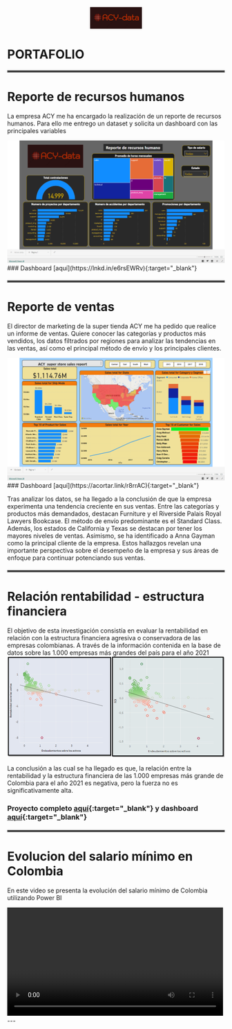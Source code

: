<center>
  <img src="images/Logo personal.png?raw=true" alt="Logo personal" width="120">
</center>

# PORTAFOLIO 
       

<style>
  hr {
    border: 2px solid #555555;
    margin: 20px 0;
  }
</style>

<hr>

# Reporte de recursos humanos
La empresa ACY me ha encargado la realización de un reporte de recursos humanos. Para ello me entrego un dataset y solicita un dashboard con las principales variables

<img src="images/Segundo proyecto.png?raw=true"/>
### Dashboard [aquí](https://lnkd.in/e6rsEWRv){:target="_blank"}

---
# Reporte de ventas 
El director de marketing de la super tienda ACY me ha pedido que realice un informe de ventas. Quiere conocer las categorías y productos más vendidos, los datos filtrados por regiones para analizar las tendencias en las ventas, así como el principal método de envío y los principales clientes.

<img src="images/Reporte de ventas.png?raw=true"/>
### Dashboard [aquí](https://acortar.link/r8rrAC){:target="_blank"}

Tras analizar los datos, se ha llegado a la conclusión de que la empresa experimenta una tendencia creciente en sus ventas. Entre las categorías y productos más demandados, destacan Furniture y el Riverside Palais Royal Lawyers Bookcase. El método de envío predominante es el Standard Class. Además, los estados de California y Texas se destacan por tener los mayores niveles de ventas. Asimismo, se ha identificado a Anna Gayman como la principal cliente de la empresa. Estos hallazgos revelan una importante perspectiva sobre el desempeño de la empresa y sus áreas de enfoque para continuar potenciando sus ventas.


---
# Relación rentabilidad - estructura financiera
El objetivo de esta investigación consistía en evaluar la rentabilidad en relación con la estructura financiera agresiva o conservadora de las empresas colombianas. A través de la información contenida en la base de datos sobre las 1.000 empresas más grandes del país para el año 2021
<img src="images/Rentabilidad_proyecto1.png?raw=true"/>

La conclusión a las cual se ha llegado es que, la relación entre la rentabilidad y la estructura financiera de las 1.000 empresas más grande de Colombia para el año 2021 es negativa, pero la fuerza no es significativamente alta.

### Proyecto completo [aquí](https://drive.google.com/drive/folders/1-_S-M8CyFMSZ4kVHzw2sHdXfzZs_p9yy?usp=sharing){:target="_blank"}  y dashboard [aquí](https://public.tableau.com/views/Proyecto1_16887864044240/Dashboard1?:language=en-US&:display_count=n&:origin=viz_share_link){:target="_blank"}

---
# Evolucion del salario mínimo en Colombia
En este video se presenta la evolución del salario mínimo de Colombia utilizando Power BI
<div style="max-width: 500px">
<video controls style="width: 100%">
  <source src="images/Studio_Project_V2.mp4" type="video/mp4">
</video>
  </div>
---





<p style="font-size:11px">
